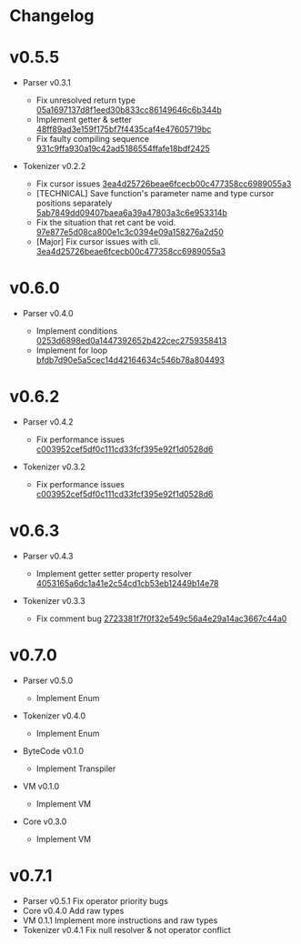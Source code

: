 # Changelog

# v0.5.5

- Parser v0.3.1

  - Fix unresolved return type [05a1697137d8f1eed30b833cc86149646c6b344b](https://github.com/behemehal/Ellie-Language/commit/05a1697137d8f1eed30b833cc86149646c6b344b)
  - Implement getter & setter [48ff89ad3e159f175bf7f4435caf4e47605719bc](https://github.com/behemehal/Ellie-Language/commit/48ff89ad3e159f175bf7f4435caf4e47605719bc)
  - Fix faulty compiling sequence [931c9ffa930a19c42ad5186554ffafe18bdf2425](https://github.com/behemehal/Ellie-Language/commit/931c9ffa930a19c42ad5186554ffafe18bdf2425)

- Tokenizer v0.2.2
  - Fix cursor issues [3ea4d25726beae6fcecb00c477358cc6989055a3](https://github.com/behemehal/Ellie-Language/commit/3ea4d25726beae6fcecb00c477358cc6989055a3)
  - [TECHNICAL] Save function's parameter name and type cursor positions separately [5ab7849dd09407baea6a39a47803a3c6e953314b](https://github.com/behemehal/Ellie-Language/commit/5ab7849dd09407baea6a39a47803a3c6e953314b)
  - Fix the situation that ret cant be void. [97e877e5d08ca800e1c3c0394e09a158276a2d50](https://github.com/behemehal/Ellie-Language/commit/97e877e5d08ca800e1c3c0394e09a158276a2d50)
  - [Major] Fix cursor issues with cli. [3ea4d25726beae6fcecb00c477358cc6989055a3](https://github.com/behemehal/Ellie-Language/commit/3ea4d25726beae6fcecb00c477358cc6989055a3)

# v0.6.0

- Parser v0.4.0

  - Implement conditions [0253d6898ed0a1447392652b422cec2759358413](https://github.com/behemehal/Ellie-Language/commit/0253d6898ed0a1447392652b422cec2759358413)
  - Implement for loop [bfdb7d90e5a5cec14d42164634c546b78a804493](https://github.com/behemehal/Ellie-Language/commit/bfdb7d90e5a5cec14d42164634c546b78a804493)

# v0.6.2

- Parser v0.4.2

  - Fix performance issues [c003952cef5df0c111cd33fcf395e92f1d0528d6](https://github.com/behemehal/Ellie-Language/commit/c003952cef5df0c111cd33fcf395e92f1d0528d6)

- Tokenizer v0.3.2
  - Fix performance issues [c003952cef5df0c111cd33fcf395e92f1d0528d6](https://github.com/behemehal/Ellie-Language/commit/c003952cef5df0c111cd33fcf395e92f1d0528d6)

# v0.6.3

- Parser v0.4.3

  - Implement getter setter property resolver [4053165a6dc1a41e2c54cd1cb53eb12449b14e78](https://github.com/behemehal/Ellie-Language/commit/4053165a6dc1a41e2c54cd1cb53eb12449b14e78)

- Tokenizer v0.3.3
  - Fix comment bug [2723381f7f0f32e549c56a4e29a14ac3667c44a0](https://github.com/behemehal/Ellie-Language/commit/2723381f7f0f32e549c56a4e29a14ac3667c44a0)


# v0.7.0

- Parser v0.5.0
  - Implement Enum

- Tokenizer v0.4.0
  - Implement Enum

- ByteCode v0.1.0
  - Implement Transpiler

- VM v0.1.0
  - Implement VM

- Core v0.3.0
  - Implement VM

# v0.7.1

- Parser v0.5.1
  Fix operator priority bugs
- Core v0.4.0
  Add raw types
- VM 0.1.1
  Implement more instructions and raw types
- Tokenizer v0.4.1
  Fix null resolver & not operator conflict